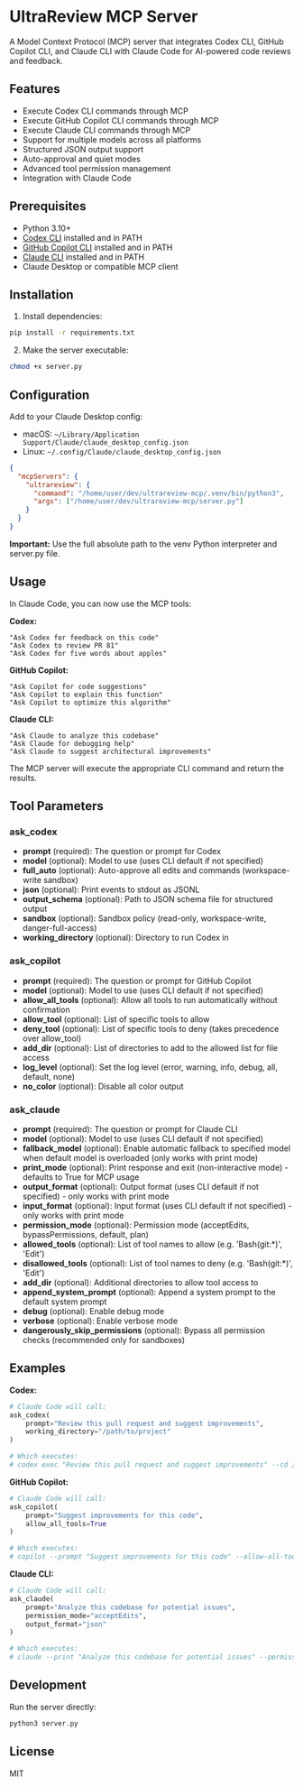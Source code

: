 # UltraReview MCP Server

A Model Context Protocol (MCP) server that integrates Codex CLI, GitHub Copilot CLI, and Claude CLI with Claude Code for AI-powered code reviews and feedback.

## Features

- Execute Codex CLI commands through MCP
- Execute GitHub Copilot CLI commands through MCP
- Execute Claude CLI commands through MCP
- Support for multiple models across all platforms
- Structured JSON output support
- Auto-approval and quiet modes
- Advanced tool permission management
- Integration with Claude Code

## Prerequisites

- Python 3.10+
- [Codex CLI](https://github.com/codex-cli) installed and in PATH
- [GitHub Copilot CLI](https://github.com/github/gh-copilot) installed and in PATH
- [Claude CLI](https://claude.ai/code) installed and in PATH
- Claude Desktop or compatible MCP client

## Installation

1. Install dependencies:
```bash
pip install -r requirements.txt
```

2. Make the server executable:
```bash
chmod +x server.py
```

## Configuration

Add to your Claude Desktop config:
- macOS: `~/Library/Application Support/Claude/claude_desktop_config.json`
- Linux: `~/.config/Claude/claude_desktop_config.json`

```json
{
  "mcpServers": {
    "ultrareview": {
      "command": "/home/user/dev/ultrareview-mcp/.venv/bin/python3",
      "args": ["/home/user/dev/ultrareview-mcp/server.py"]
    }
  }
}
```

**Important:** Use the full absolute path to the venv Python interpreter and server.py file.

## Usage

In Claude Code, you can now use the MCP tools:

**Codex:**
```
"Ask Codex for feedback on this code"
"Ask Codex to review PR 81"
"Ask Codex for five words about apples"
```

**GitHub Copilot:**
```
"Ask Copilot for code suggestions"
"Ask Copilot to explain this function"
"Ask Copilot to optimize this algorithm"
```

**Claude CLI:**
```
"Ask Claude to analyze this codebase"
"Ask Claude for debugging help"
"Ask Claude to suggest architectural improvements"
```

The MCP server will execute the appropriate CLI command and return the results.

## Tool Parameters

### ask_codex
- **prompt** (required): The question or prompt for Codex
- **model** (optional): Model to use (uses CLI default if not specified)
- **full_auto** (optional): Auto-approve all edits and commands (workspace-write sandbox)
- **json** (optional): Print events to stdout as JSONL
- **output_schema** (optional): Path to JSON schema file for structured output
- **sandbox** (optional): Sandbox policy (read-only, workspace-write, danger-full-access)
- **working_directory** (optional): Directory to run Codex in

### ask_copilot
- **prompt** (required): The question or prompt for GitHub Copilot
- **model** (optional): Model to use (uses CLI default if not specified)
- **allow_all_tools** (optional): Allow all tools to run automatically without confirmation
- **allow_tool** (optional): List of specific tools to allow
- **deny_tool** (optional): List of specific tools to deny (takes precedence over allow_tool)
- **add_dir** (optional): List of directories to add to the allowed list for file access
- **log_level** (optional): Set the log level (error, warning, info, debug, all, default, none)
- **no_color** (optional): Disable all color output

### ask_claude
- **prompt** (required): The question or prompt for Claude CLI
- **model** (optional): Model to use (uses CLI default if not specified)
- **fallback_model** (optional): Enable automatic fallback to specified model when default model is overloaded (only works with print mode)
- **print_mode** (optional): Print response and exit (non-interactive mode) - defaults to True for MCP usage
- **output_format** (optional): Output format (uses CLI default if not specified) - only works with print mode
- **input_format** (optional): Input format (uses CLI default if not specified) - only works with print mode
- **permission_mode** (optional): Permission mode (acceptEdits, bypassPermissions, default, plan)
- **allowed_tools** (optional): List of tool names to allow (e.g. 'Bash(git:*)', 'Edit')
- **disallowed_tools** (optional): List of tool names to deny (e.g. 'Bash(git:*)', 'Edit')
- **add_dir** (optional): Additional directories to allow tool access to
- **append_system_prompt** (optional): Append a system prompt to the default system prompt
- **debug** (optional): Enable debug mode
- **verbose** (optional): Enable verbose mode
- **dangerously_skip_permissions** (optional): Bypass all permission checks (recommended only for sandboxes)

## Examples

**Codex:**
```python
# Claude Code will call:
ask_codex(
    prompt="Review this pull request and suggest improvements",
    working_directory="/path/to/project"
)

# Which executes:
# codex exec "Review this pull request and suggest improvements" --cd /path/to/project
```

**GitHub Copilot:**
```python
# Claude Code will call:
ask_copilot(
    prompt="Suggest improvements for this code",
    allow_all_tools=True
)

# Which executes:
# copilot --prompt "Suggest improvements for this code" --allow-all-tools
```

**Claude CLI:**
```python
# Claude Code will call:
ask_claude(
    prompt="Analyze this codebase for potential issues",
    permission_mode="acceptEdits",
    output_format="json"
)

# Which executes:
# claude --print "Analyze this codebase for potential issues" --permission-mode acceptEdits --output-format json
```

## Development

Run the server directly:
```bash
python3 server.py
```

## License

MIT